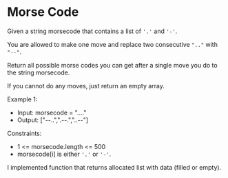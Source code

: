# Morse Code

Given a string morsecode that contains a list of `'.'` and `'-'`.

You are allowed to make one move and replace two consecutive `".."` with `"--"`.

Return all possible morse codes you can get after a single move you do to the string morsecode.

If you cannot do any moves, just return an empty array.

Example 1:
- Input: morsecode = "...."
- Output: ["--..",".--.","..--"]

Constraints:
- 1 <= morsecode.length <= 500
- morsecode[i] is either `'.'` or `'-'`.

I implemented function that returns allocated list with data (filled or empty).
